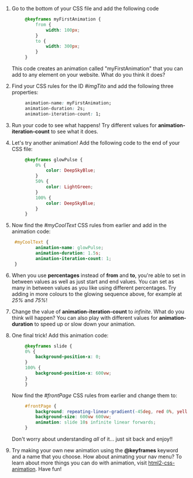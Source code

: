 1. Go to the bottom of your CSS file and add the following code
   ```css
        @keyframes myFirstAnimation {
            from {
                width: 100px;
            }
            to {
                width: 300px;
            }
        }
   ```
   This code creates an animation called "myFirstAnimation" that you can add to any element on your website. What do you think it does?

2. Find your CSS rules for the ID _#imgTito_ and add the following three properties:
   ```css
        animation-name: myFirstAnimation;
        animation-duration: 2s;
        animation-iteration-count: 1;
   ```

3. Run your code to see what happens! Try different values for **animation-iteration-count** to see what it does.

4. Let's try another animation! Add the following code to the end of your CSS file:
   ```css
        @keyframes glowPulse {
            0% {
                color: DeepSkyBlue;
            }
            50% {
                color: LightGreen;
            }
            100% {
                color: DeepSkyBlue;
            }
        }
   ```
   
5. Now find the _#myCoolText_ CSS rules from earlier and add in the animation code:
   ```css
    #myCoolText {
            animation-name: glowPulse;
            animation-duration: 1.5s;
            animation-iteration-count: 1;
    }
   ```

6. When you use **percentages** instead of **from** and **to**, you're able to set in between values as well as just start and end values. You can set as many in between values as you like using different percentages. Try adding in more colours to the glowing sequence above, for example at _25%_ and _75%_!

7. Change the value of **animation-iteration-count** to _infinite_. What do you think will happen? You can also play with different values for **animation-duration** to speed up or slow down your animation.

8. One final trick! Add this animation code:
   ```css
        @keyframes slide {
        0% {
            background-position-x: 0;
        }
        100% {
            background-position-x: 600vw;
        }
        }
   ```
   Now find the _#frontPage_ CSS rules from earlier and change them to:
   ```css
        #frontPage {
            background: repeating-linear-gradient(-45deg, red 0%, yellow 7.14%, lime 14.28%, cyan 21.42%, cyan 28.56%, blue 35.7%, magenta 42.84%, red 50%);
            background-size: 600vw 600vw;
            animation: slide 10s infinite linear forwards;
        }
   ```
   Don't worry about understanding _all_ of it... just sit back and enjoy!!

10. Try making your own new animation using the **@keyframes** keyword and a name that you choose. How about animating your nav menu? To learn about more things you can do with animation, visit [html2-css-animation](http://dojo.soy/html2-css-animation). Have fun!

